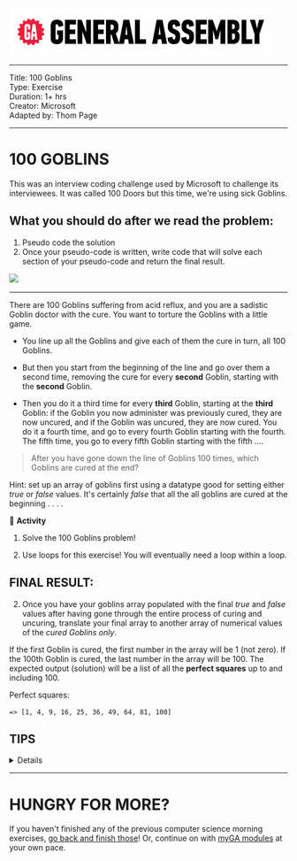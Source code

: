![](/ga_cog.png)



---
Title: 100 Goblins<br>
Type: Exercise<br>
Duration: 1+ hrs <br>
Creator: Microsoft<br>
Adapted by: Thom Page<br>

---

# 100 GOBLINS

This was an interview coding challenge used by Microsoft to challenge its interviewees. It was called 100 Doors but this time, we're using sick Goblins.

## What you should do after we read the problem:

1. Pseudo code the solution
2. Once your pseudo-code is written, write code that will solve each section of your pseudo-code and return the final result.

![](https://i.imgur.com/Nq4qBwT.png)
<hr>


There are 100 Goblins suffering from acid reflux, and you are a sadistic Goblin doctor with
the cure. You want to torture the Goblins with a little game.  

* You line up all the Goblins and
give each of them the cure in turn, all 100 Goblins.  

* But then you start from the beginning of the line and go over them a second time, removing the cure for every **second** Goblin, starting with the **second** Goblin.  

* Then you do it a third time for every **third** Goblin, starting at the **third** Goblin: if the Goblin you now administer was previously cured, they are now uncured, and if the Goblin was uncured, they are now cured. You do it a fourth time, and go to every fourth Goblin starting with the fourth. The fifth time, you go to every fifth Goblin starting with the fifth ....  

> After you have gone down the line of Goblins 100 times, which Goblins are cured at the end?

Hint: set up an array of goblins first using a datatype good for setting either *true* or *false*
values. It's certainly *false* that all the all goblins are cured at the beginning . . . .


&#x1F535; **Activity**

1. Solve the 100 Goblins problem!

1. Use loops for this exercise! You will eventually need a loop within a loop.

## FINAL RESULT:

2. Once you have your goblins array populated with the final *true* and *false* values after having gone through the entire process of curing and uncuring, translate your final array to another array of numerical values of the *cured Goblins only*.

If the first Goblin is cured, the first number in the array will be 1 (not zero). If the 100th Goblin is cured, the last number in the array will be 100. The expected output (solution) will be a list of all the **perfect squares** up to and including 100.

Perfect squares:

```
=> [1, 4, 9, 16, 25, 36, 49, 64, 81, 100]
```



## TIPS 
<details>
1. You could push false into an array 100 times to get your 100 goblins
<br>
2. You could iterate over the goblins as many times as the length of the array
<br>
3. You could use the current number as the starting point in a range for the inner loop
<br>
4. The Range could step by some incrementing number to skip over goblins
<br>
5. When the iterators are finished, you could get the index value of the goblins that have been cured . . .
</details>

---

# HUNGRY FOR MORE? 

If you haven't finished any of the previous computer science morning exercises, [go back and finish those](../../w10d02/morning_exercise)! Or, continue on with [myGA modules](../../w10d03/morning_exercise) at your own pace.  
